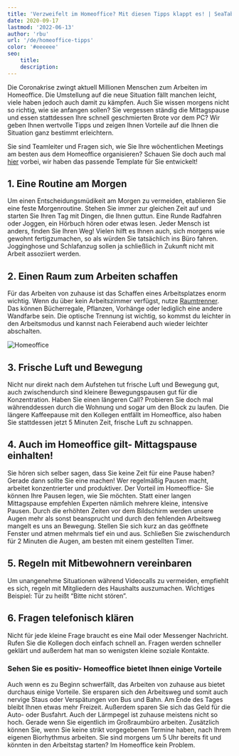 ```yaml
---
title: 'Verzweifelt im Homeoffice? Mit diesen Tipps klappt es! | SeaTable'
date: 2020-09-17
lastmod: '2022-06-13'
author: 'rbu'
url: '/de/homeoffice-tipps'
color: '#eeeeee'
seo:
    title:
    description:
---
```


Die Coronakrise zwingt aktuell Millionen Menschen zum Arbeiten im Homeoffice. Die Umstellung auf die neue Situation fällt manchen leicht, viele haben jedoch auch damit zu kämpfen. Auch Sie wissen morgens nicht so richtig, wie sie anfangen sollen? Sie vergessen ständig die Mittagspause und essen stattdessen Ihre schnell geschmierten Brote vor dem PC? Wir geben Ihnen wertvolle Tipps und zeigen Ihnen Vorteile auf die Ihnen die Situation ganz bestimmt erleichtern.

Sie sind Teamleiter und Fragen sich, wie Sie Ihre wöchentlichen Meetings am besten aus dem Homeoffice organisieren? Schauen Sie doch auch mal [hier](https://seatable.io/team-meetings-remote-organisieren/) vorbei, wir haben das passende Template für Sie entwickelt!

## 1\. Eine Routine am Morgen

Um einen Entscheidungsmüdikeit am Morgen zu vermeiden, etablieren Sie eine feste Morgenroutine. Stehen Sie immer zur gleichen Zeit auf und starten Sie Ihren Tag mit Dingen, die Ihnen guttun. Eine Runde Radfahren oder Joggen, ein Hörbuch hören oder etwas lesen. Jeder Mensch ist anders, finden Sie Ihren Weg! Vielen hilft es Ihnen auch, sich morgens wie gewohnt fertigzumachen, so als würden Sie tatsächlich ins Büro fahren. Jogginghose und Schlafanzug sollen ja schließlich in Zukunft nicht mit Arbeit assoziiert werden.

## 2\. Einen Raum zum Arbeiten schaffen

Für das Arbeiten von zuhause ist das Schaffen eines Arbeitsplatzes enorm wichtig. Wenn du über kein Arbeitszimmer verfügst, nutze [Raumtrenner](https://diy-family.com/diy-raumteiler-6-praktische-ideen/). Das können Bücherregale, Pflanzen, Vorhänge oder lediglich eine andere Wandfarbe sein. Die optische Trennung ist wichtig, so kommst du leichter in den Arbeitsmodus und kannst nach Feierabend auch wieder leichter abschalten.

![Homeoffice](https://seatable.de/wp-content/uploads/2020/09/Bildschirmfoto-2020-09-08-um-11.37.16.png)

## 3\. Frische Luft und Bewegung

Nicht nur direkt nach dem Aufstehen tut frische Luft und Bewegung gut, auch zwischendurch sind kleinere Bewegungspausen gut für die Konzentration. Haben Sie einen längeren Call? Probieren Sie doch mal währenddessen durch die Wohnung und sogar um den Block zu laufen. Die längere Kaffeepause mit den Kollegen entfällt im Homeoffice, also haben Sie stattdessen jetzt 5 Minuten Zeit, frische Luft zu schnappen.

## 4\. Auch im Homeoffice gilt- Mittagspause einhalten!

Sie hören sich selber sagen, dass Sie keine Zeit für eine Pause haben? Gerade dann sollte Sie eine machen! Wer regelmäßig Pausen macht, arbeitet konzentrierter und produktiver. Der Vorteil im Homeoffice- Sie können Ihre Pausen legen, wie Sie möchten. Statt einer langen Mittagspause empfehlen Experten nämlich mehrere kleine, intensive Pausen. Durch die erhöhten Zeiten vor dem Bildschirm werden unsere Augen mehr als sonst beansprucht und durch den fehlenden Arbeitsweg mangelt es uns an Bewegung. Stellen Sie sich kurz an das geöffnete Fenster und atmen mehrmals tief ein und aus. Schließen Sie zwischendurch für 2 Minuten die Augen, am besten mit einem gestellten Timer.

## 5\. Regeln mit Mitbewohnern vereinbaren

Um unangenehme Situationen während Videocalls zu vermeiden, empfiehlt es sich, regeln mit Mitgliedern des Haushalts auszumachen. Wichtiges Beispiel: Tür zu heißt “Bitte nicht stören”.

## 6\. Fragen telefonisch klären

Nicht für jede kleine Frage braucht es eine Mail oder Messenger Nachricht. Rufen Sie die Kollegen doch einfach schnell an. Fragen werden schneller geklärt und außerdem hat man so wenigsten kleine soziale Kontakte.

### Sehen Sie es positiv- Homeoffice bietet Ihnen einige Vorteile

Auch wenn es zu Beginn schwerfällt, das Arbeiten von zuhause aus bietet durchaus einige Vorteile. Sie ersparen sich den Arbeitsweg und somit auch nervige Staus oder Verspätungen von Bus und Bahn. Am Ende des Tages bleibt Ihnen etwas mehr Freizeit. Außerdem sparen Sie sich das Geld für die Auto- oder Busfahrt. Auch der Lärmpegel ist zuhause meistens nicht so hoch. Gerade wenn Sie eigentlich im Großraumbüro arbeiten. Zusätzlich können Sie, wenn Sie keine strikt vorgegebenen Termine haben, nach Ihrem eigenen Biorhythmus arbeiten. Sie sind morgens um 5 Uhr bereits fit und könnten in den Arbeitstag starten? Im Homeoffice kein Problem.
